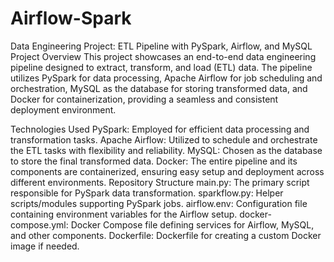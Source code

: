 # Airflow-Spark
Data Engineering Project: ETL Pipeline with PySpark, Airflow, and MySQL
Project Overview
This project showcases an end-to-end data engineering pipeline designed to extract, transform, and load (ETL) data. The pipeline utilizes PySpark for data processing, Apache Airflow for job scheduling and orchestration, MySQL as the database for storing transformed data, and Docker for containerization, providing a seamless and consistent deployment environment.

Technologies Used
PySpark: Employed for efficient data processing and transformation tasks.
Apache Airflow: Utilized to schedule and orchestrate the ETL tasks with flexibility and reliability.
MySQL: Chosen as the database to store the final transformed data.
Docker: The entire pipeline and its components are containerized, ensuring easy setup and deployment across different environments.
Repository Structure
main.py: The primary script responsible for PySpark data transformation.
sparkflow.py: Helper scripts/modules supporting PySpark jobs.
airflow.env: Configuration file containing environment variables for the Airflow setup.
docker-compose.yml: Docker Compose file defining services for Airflow, MySQL, and other components.
Dockerfile: Dockerfile for creating a custom Docker image if needed.
